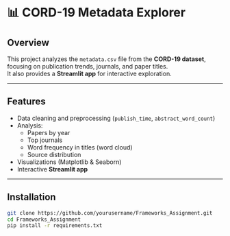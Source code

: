 # 📊 CORD-19 Metadata Explorer

## Overview
This project analyzes the `metadata.csv` file from the **CORD-19 dataset**, focusing on publication trends, journals, and paper titles.  
It also provides a **Streamlit app** for interactive exploration.

---

## Features
- Data cleaning and preprocessing (`publish_time`, `abstract_word_count`)
- Analysis:
  - Papers by year
  - Top journals
  - Word frequency in titles (word cloud)
  - Source distribution
- Visualizations (Matplotlib & Seaborn)
- Interactive **Streamlit app**

---

## Installation
```bash
git clone https://github.com/yourusername/Frameworks_Assignment.git
cd Frameworks_Assignment
pip install -r requirements.txt
